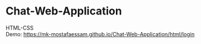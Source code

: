 # Chat-Web-Application
HTML-CSS<br>
Demo: https://mk-mostafaessam.github.io/Chat-Web-Application/html/login
